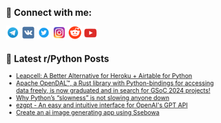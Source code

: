 ## 🔎 Connect with me:
[<img src="https://github.com/bullbesh/bullbesh/blob/main/images/Telegram.png" width="32" height="32" />](https://t.me/bullbesh)
[<img src="https://github.com/bullbesh/bullbesh/blob/main/images/VK.png" width="32" height="32" />](https://vk.com/bullbesh)
[<img src="https://github.com/bullbesh/bullbesh/blob/main/images/Twitter.png" width="32" height="32" />](https://twitter.com/bullbesh1)
[<img src="https://github.com/bullbesh/bullbesh/blob/main/images/Instagram.png" width="32" height="32" />](https://www.instagram.com/bullbesh)
[<img src="https://github.com/bullbesh/bullbesh/blob/main/images/Reddit.png" width="32" height="32" />](https://www.reddit.com/user/bullbesh)
[<img src="https://github.com/bullbesh/bullbesh/blob/main/images/YouTube.png" width="32" height="32" />](https://www.youtube.com/channel/UCtfjRs6uzgq5mfm8S06WTcg)

## 📕 Latest r/Python Posts
<!-- BLOG-POST-LIST:START -->
- [Leapcell: A Better Alternative for Heroku + Airtable for Python](https://www.reddit.com/r/Python/comments/1acfzbi/leapcell_a_better_alternative_for_heroku_airtable/)
- [Apache OpenDAL™, a Rust library with Python-bindings for accessing data freely, is now graduated and in search for GSoC 2024 projects!](https://www.reddit.com/r/Python/comments/1acd650/apache_opendal_a_rust_library_with_pythonbindings/)
- [Why Python’s “slowness” is not slowing anyone down](https://www.reddit.com/r/Python/comments/1acd5j0/why_pythons_slowness_is_not_slowing_anyone_down/)
- [ezgpt - An easy and intuitive interface for OpenAI&#39;s GPT API](https://www.reddit.com/r/Python/comments/1accc3e/ezgpt_an_easy_and_intuitive_interface_for_openais/)
- [Create an ai image generating app using Ssebowa](https://www.reddit.com/r/Python/comments/1ac8xsm/create_an_ai_image_generating_app_using_ssebowa/)
<!-- BLOG-POST-LIST:END -->

